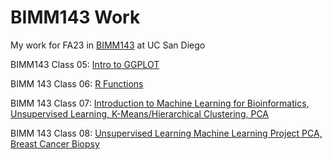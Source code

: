 # BIMM143 Work
My work for FA23 in [BIMM143](https://bioboot.github.io/bimm143_F23/) at UC San Diego

BIMM143 Class 05: [Intro to GGPLOT ](https://github.com/Github-Giggity/BIMM143_github/blob/main/BIMM143class05/BIMM143class05Quarto.pdf)

BIMM 143 Class 06: [R Functions](https://github.com/Github-Giggity/BIMM143_github/blob/main/BIMM143class06/BIMM143class06.pdf)

BIMM 143 Class 07: [Introduction to Machine Learning for Bioinformatics, Unsupervised Learning, K-Means/Hierarchical Clustering, PCA](https://github.com/Github-Giggity/BIMM143_github/blob/main/BIMM143class07/BIMM143class07.pdf)

BIMM 143 Class 08: [Unsupervised Learning Machine Learning Project PCA, Breast Cancer Biopsy](https://github.com/Github-Giggity/BIMM143_github/blob/main/BIMM143class08/Class%208%20Mini-Project__files/BIMM143class08workinprogress.pdf)







